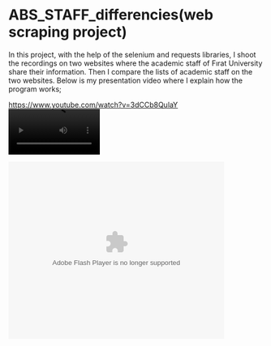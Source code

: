 # ABS_STAFF_differencies(web scraping project)

In this project, with the help of the selenium and requests libraries, I shoot the recordings on two websites where the academic staff of Fırat University share their information. Then I compare the lists of academic staff on the two websites. Below is my presentation video where I explain how the program works;


https://www.youtube.com/watch?v=3dCCb8QulaY
<video src='https://www.youtube.com/watch?v=3dCCb8QulaY' width=180/>



<object width="425" height="350">
  <param name="movie" value="https://www.youtube.com/watch?v=3dCCb8QulaY" />
  <param name="wmode" value="transparent" />
  <embed src="https://www.youtube.com/watch?v=3dCCb8QulaY"
         type="application/x-shockwave-flash"
         wmode="transparent" width="425" height="350" />
</object>